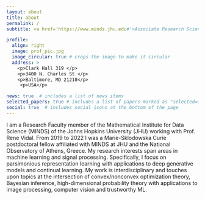 ```yaml
---
layout: about
title: about
permalink: /
subtitle: <a href='https://www.minds.jhu.edu#'>Associate Research Scientist @ MINDS, Johns Hopkins University</a>. 

profile:
  align: right
  image: prof_pic.jpg
  image_circular: true # crops the image to make it circular
  address: >
    <p>Clark Hall 319 </p>
    <p>3400 N. Charles St </p>
    <p>Baltimore, MD 21218</p>
     <p>USA</p>

news: true  # includes a list of news items
selected_papers: true # includes a list of papers marked as "selected={true}"
social: true  # includes social icons at the bottom of the page
---
```

I am a Research Faculty member of the Mathematical Institute for Data Science (MINDS) of the Johns Hopkins University (JHU) working with Prof. Rene Vidal. From 2019 to 2022 I was a Marie-Sklodowska Curie postdoctoral fellow affiliated with MINDS at JHU and the National Observatory of Athens, Greece. 
My research interests span areas in machine learning and signal processing. Specifically, I focus on parsimonious representation learning with applications to deep generative models and continual learning. My work is interdisciplinary and touches upon topics at the intersection of convex/nonconvex optimization theory, Bayesian inference, high-dimensional probability theory with applications to image processing, computer vision and trustworthy ML. 

